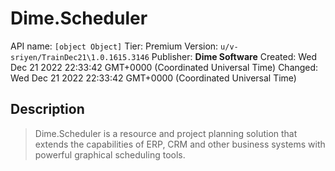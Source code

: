 # Dime.Scheduler
API name: `[object Object]`
Tier: Premium
Version: `u/v-sriyen/TrainDec21\1.0.1615.3146`
Publisher: **Dime Software**
Created: Wed Dec 21 2022 22:33:42 GMT+0000 (Coordinated Universal Time)
Changed: Wed Dec 21 2022 22:33:42 GMT+0000 (Coordinated Universal Time)

## Description
> Dime.Scheduler is a resource and project planning solution that extends the capabilities of ERP, CRM and other business systems with powerful graphical scheduling tools.
